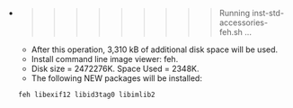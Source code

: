 * >>>>>>>>> Running inst-std-accessories-feh.sh ...
  * After this operation, 3,310 kB of additional disk space will be used.
  * Install command line image viewer: feh.
  * Disk size = 2472276K. Space Used = 2348K.
  * The following NEW packages will be installed:
  ```bash
  feh libexif12 libid3tag0 libimlib2
  ```
